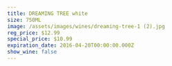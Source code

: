```yaml
---
title: DREAMING TREE white
size: 750ML
image: /assets/images/wines/dreaming-tree-1 (2).jpg
reg_price: $12.99
special_price: $10.99
expiration_date: 2016-04-20T00:00:00.000Z
show_wine: false
---
```



